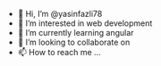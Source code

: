 - 👋 Hi, I’m @yasinfazli78
- 👀 I’m interested in web development
- 🌱 I’m currently learning angular
- 💞️ I’m looking to collaborate on 
- 📫 How to reach me ...

<!---
yasinfazli78/yasinfazli78 is a ✨ special ✨ repository because its `README.md` (this file) appears on your GitHub profile.
You can click the Preview link to take a look at your changes.
--->
